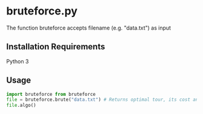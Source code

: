 # bruteforce.py

The function bruteforce accepts filename (e.g. "data.txt") as input

## Installation Requirements

Python 3

## Usage

```python
import bruteforce from bruteforce
file = bruteforce.brute("data.txt") # Returns optimal tour, its cost and time taken; Replace data.txt with the filename
file.algo()
